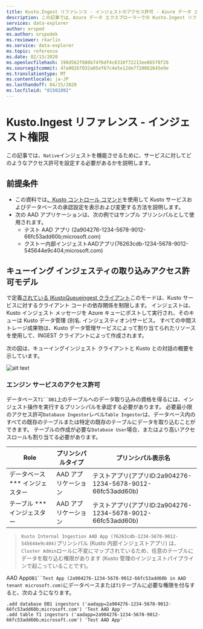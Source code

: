 ```yaml
---
title: Kusto.Ingest リファレンス - インジェストのアクセス許可 - Azure データ エクスプローラー |マイクロソフトドキュメント
description: この記事では、Azure データ エクスプローラーでの Kusto.Ingest リファレンス - インジェストのアクセス許可について説明します。
services: data-explorer
author: orspod
ms.author: orspodek
ms.reviewer: rkarlin
ms.service: data-explorer
ms.topic: reference
ms.date: 02/13/2020
ms.openlocfilehash: 198d562f880b74f6df4c6318f72213ee865f8f28
ms.sourcegitcommit: 47a002b7032a05ef67c4e5e12de7720062645e9e
ms.translationtype: MT
ms.contentlocale: ja-JP
ms.lasthandoff: 04/15/2020
ms.locfileid: "81502892"
---
```

# <a name="kustoingest-reference---ingestion-permissions"></a>Kusto.Ingest リファレンス - インジェスト権限
この記事では、`Native`インジェストを機能させるために、サービスに対してどのようなアクセス許可を設定する必要があるかを説明します。



## <a name="prerequisites"></a>前提条件
* この資料では[、Kusto コントロール コマンド](../../management/security-roles.md)を使用して Kusto サービスおよびデータベースの承認設定を表示および変更する方法を説明します。
* 次の AAD アプリケーションは、次の例ではサンプル プリンシパルとして使用されます。
    * テスト AAD アプリ (2a904276-1234-5678-9012-66fc53add60b;microsoft.com)
    * クストー内部インジェストAADアプリ(76263cdb-1234-5678-9012-545644e9c404;microsoft.com)

## <a name="ingestion-permission-model-for-queued-ingestion"></a>キューイング インジェスティの取り込みアクセス許可モデル
で定義[されている IKustoQueueingest クライアント](kusto-ingest-client-reference.md#interface-ikustoqueuedingestclient)このモードは、Kusto サービスに対するクライアント コードの依存関係を制限します。 インジェストは、Kusto インジェスト メッセージを Azure キューにポストして実行され、そのキューは Kusto データ管理 (別名. インジェスティオン)サービス。 すべての中間ストレージ成果物は、Kusto データ管理サービスによって割り当てられたリソースを使用して、INGEST クライアントによって作成されます。<BR>

次の図は、キューイングインジェスト クライアントと Kusto との対話の概要を示しています。<BR>

![alt text](../images/queued-ingest.jpg "キューイングインジェスト")

### <a name="permissions-on-the-engine-service"></a>エンジン サービスのアクセス許可
データベース`T1``DB1`上のテーブルへのデータ取り込みの資格を得るには、インジェスト操作を実行するプリンシパルを承認する必要があります。
必要最小限のアクセス許可`Database Ingestor`レベル`Table Ingestor`は、データベース内のすべての既存のテーブルまたは特定の既存のテーブルにデータを取り込むことができます。
テーブルの作成が必要な`Database User`場合、またはより高いアクセスロールも割り当てる必要があります。


|Role |プリンシパルタイプ    |プリンシパル表示名
|--------|------------|------------
|データベース *** インジェスター |AAD アプリケーション |テストアプリ(アプリID:2a904276-1234-5678-9012-66fc53add60b)
|テーブル *** インジェスター |AAD アプリケーション |テストアプリ(アプリID:2a904276-1234-5678-9012-66fc53add60b)

>`Kusto Internal Ingestion AAD App (76263cdb-1234-5678-9012-545644e9c404)`プリンシパル (Kusto 内部インジェストアプリ) は、`Cluster Admin`ロールに不変にマップされているため、任意のテーブルにデータを取り込む権限があります (Kusto 管理のインジェストパイプラインで起こっていることです)。

AAD App`DB1``Test App (2a904276-1234-5678-9012-66fc53add60b in AAD tenant microsoft.com)`にデータベースまたは`T1`テーブルに必要な権限を付与すると、次のようになります。
```kusto
.add database DB1 ingestors ('aadapp=2a904276-1234-5678-9012-66fc53add60b;microsoft.com') 'Test AAD App'
.add table T1 ingestors ('aadapp=2a904276-1234-5678-9012-66fc53add60b;microsoft.com') 'Test AAD App'
```

